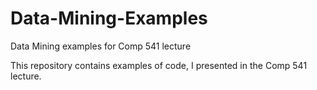 # Data-Mining-Examples
Data Mining examples for Comp 541 lecture 

This repository contains examples of code, I presented in the Comp 541 lecture. 

